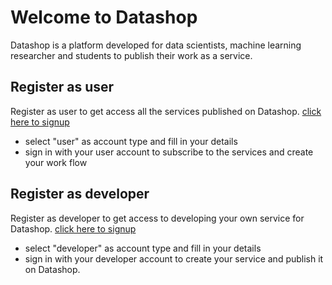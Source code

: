 # Welcome to Datashop

Datashop is a platform developed for data scientists, machine learning researcher and students to publish their work as a service. 


## Register as user

Register as user to get access all the services published on Datashop. [click here to signup](http://thedatashop.club/register)

* select "user" as account type and fill in your details
* sign in with your user account to subscribe to the services and create your work flow



## Register as developer

Register as developer to get access to developing your own service for Datashop. [click here to signup](http://thedatashop.club/register)

* select "developer" as account type and fill in your details
* sign in with your developer account to create your service and publish it on Datashop.

